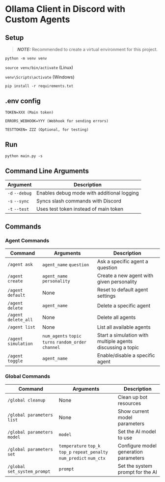 # Ollama Client in Discord with Custom Agents


## Setup
> **_NOTE:_**  Recommended to create a virtual environment for this project.


`python -m venv venv`

`source venv/bin/activate` (Linux)

`venv\Scripts\activate` (Windows)

`pip install -r requirements.txt`


## .env config

```
TOKEN=XXX (Main token)

ERRORS_WEBHOOK=YYY (Webhook for sending errors)

TESTTOKEN= ZZZ (Optional, for testing)
```

## Run

`python main.py -s`


## Command Line Arguments

| Argument | Description |
|----------|-------------|
| `-d` `--debug` | Enables debug mode with additional logging |
| `-s` `--sync` | Syncs slash commands with Discord |
| `-t` `--test` | Uses test token instead of main token |

## Commands

### Agent Commands

| Command | Arguments | Description |
|---------|-----------|-------------|
| `/agent ask` | `agent_name` `question` | Ask a specific agent a question |
| `/agent create` | `agent_name` `personality` | Create a new agent with given personality |
| `/agent default` | None | Reset to default agent settings |
| `/agent delete` | `agent_name` | Delete a specific agent |
| `/agent delete_all` | None | Delete all agents |
| `/agent list` | None | List all available agents |
| `/agent simulation` | `num_agents` `topic` `turns` `random_order` `channel` | Start a simulation with multiple agents discussing a topic |
| `/agent toggle` | `agent_name` | Enable/disable a specific agent |

### Global Commands

| Command | Arguments | Description |
|---------|-----------|-------------|
| `/global cleanup` | None | Clean up bot resources |
| `/global parameters list` | None | Show current model parameters |
| `/global parameters model` | `model` | Set the AI model to use |
| `/global parameters set` | `temperature` `top_k` `top_p` `repeat_penalty` `num_predict` `num_ctx` | Configure model generation parameters |
| `/global set_system_prompt` | `prompt` | Set the system prompt for the AI |

